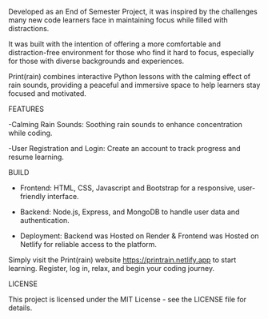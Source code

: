 Developed as an End of Semester Project, it was inspired by the challenges many new code learners face in maintaining focus while filled with distractions. 

It was built with the intention of offering a more comfortable and distraction-free environment for those who find it hard to focus, especially for those with diverse backgrounds and experiences.

Print(rain) combines interactive Python lessons with the calming effect of rain sounds, providing a peaceful and immersive space to help learners stay focused and motivated. 

FEATURES

-Calming Rain Sounds: Soothing rain sounds to enhance concentration while coding.

-User Registration and Login: Create an account to track progress and resume learning.

BUILD

- Frontend: HTML, CSS, Javascript and Bootstrap for a responsive, user-friendly interface.
  
- Backend: Node.js, Express, and MongoDB to handle user data and authentication.
  
- Deployment: Backend was Hosted on Render & Frontend was Hosted on Netlify for reliable access to the platform.

Simply visit the Print(rain) website https://printrain.netlify.app to start learning. Register, log in, relax, and begin your coding journey.

LICENSE

This project is licensed under the MIT License - see the LICENSE file for details.
